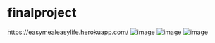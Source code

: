 # finalproject
https://easymealeasylife.herokuapp.com/
![image](https://user-images.githubusercontent.com/88224502/152907633-11367009-8eab-43a9-80f2-b27aa1051c54.png)
![image](https://user-images.githubusercontent.com/88224502/152907667-fb822a40-d21e-45c2-ac27-3165d1c86778.png)
![image](https://user-images.githubusercontent.com/88224502/152907707-c1b0a2bd-f79b-4d8e-847e-497023c867bf.png)

